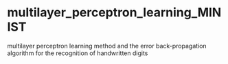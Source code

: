 # multilayer_perceptron_learning_MINIST
multilayer  perceptron learning method and the error back-propagation algorithm for the recognition of handwritten  digits
